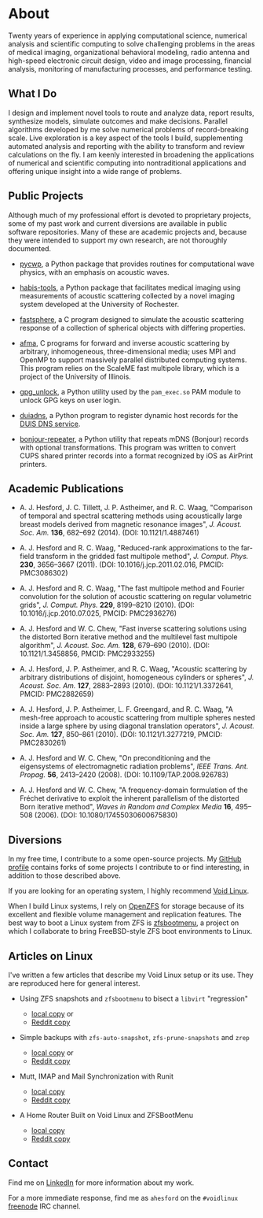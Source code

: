 # About

Twenty years of experience in applying computational science, numerical
analysis and scientific computing to solve challenging problems in the areas of
medical imaging, organizational behavioral modeling, radio antenna and
high-speed electronic circuit design, video and image processing, financial
analysis, monitoring of manufacturing processes, and performance testing.

## What I Do

I design and implement novel tools to route and analyze data, report results,
synthesize models, simulate outcomes and make decisions. Parallel algorithms
developed by me solve numerical problems of record-breaking scale. Live
exploration is a key aspect of the tools I build, supplementing automated
analysis and reporting with the ability to transform and review calculations on
the fly. I am keenly interested in broadening the applications of numerical and
scientific computing into nontraditional applications and offering unique
insight into a wide range of problems.

## Public Projects

Although much of my professional effort is devoted to proprietary projects,
some of my past work and current diversions are available in public software
repositories. Many of these are academic projects and, because they were
intended to support my own research, are not thoroughly documented.

- [pycwp](https://github.com/ahesford/pycwp), a Python package that provides
  routines for computational wave physics, with an emphasis on acoustic waves.

- [habis-tools](https://github.com/ahesford/habis-tools), a Python package that
  facilitates medical imaging using measurements of acoustic scattering
  collected by a novel imaging system developed at the University of Rochester.

- [fastsphere](https://github.com/ahesford/fastsphere), a C program designed to
  simulate the acoustic scattering response of a collection of spherical
  objects with differing properties.

- [afma](https://github.com/ahesford/afma), C programs for forward and inverse
  acoustic scattering by arbitrary, inhomogeneous, three-dimensional media;
  uses MPI and OpenMP to support massively parallel distributed computing
  systems. This program relies on the ScaleME fast multipole library, which is
  a project of the University of Illinois.

- [gpg_unlock](https://github.com/ahesford/gpg_unlock), a Python utility used
  by the `pam_exec.so` PAM module to unlock GPG keys on user login.

- [duiadns](https://github.com/ahesford/duiadns), a Python program to register
  dynamic host records for the [DUIS DNS service](https://www.duiadns.net).

- [bonjour-repeater](https://github.com/ahesford/bonjour-repeater), a Python
  utility that repeats mDNS (Bonjour) records with optional transformations.
  This program was written to convert CUPS shared printer records into a format
  recognized by iOS as AirPrint printers.

## Academic Publications

- A. J. Hesford, J. C. Tillett, J. P. Astheimer, and R. C. Waag, "Comparison of
  temporal and spectral scattering methods using acoustically large breast
  models derived from magnetic resonance images", *J. Acoust. Soc.  Am.*
  **136**, 682–692 (2014). (DOI: 10.1121/1.4887461)

- A. J. Hesford and R. C. Waag, "Reduced-rank approximations to the far-field
  transform in the gridded fast multipole method", *J. Comput. Phys.* **230**,
  3656–3667 (2011). (DOI: 10.1016/j.jcp.2011.02.016, PMCID: PMC3086302)

- A. J. Hesford and R. C. Waag, "The fast multipole method and Fourier
  convolution for the solution of acoustic scattering on regular volumetric
  grids", *J. Comput. Phys.* **229**, 8199–8210 (2010).  (DOI:
  10.1016/j.jcp.2010.07.025, PMCID: PMC2936276)

- A. J. Hesford and W. C. Chew, "Fast inverse scattering solutions using the
  distorted Born iterative method and the multilevel fast multipole algorithm",
  *J. Acoust. Soc. Am.* **128**, 679–690 (2010). (DOI: 10.1121/1.3458856,
  PMCID: PMC2933255)

- A. J. Hesford, J. P. Astheimer, and R. C. Waag, "Acoustic scattering by
  arbitrary distributions of disjoint, homogeneous cylinders or spheres", *J.
  Acoust. Soc. Am.* **127**, 2883–2893 (2010). (DOI: 10.1121/1.3372641, PMCID:
  PMC2882659)

- A. J. Hesford, J. P. Astheimer, L. F. Greengard, and R. C. Waag, "A mesh-free
  approach to acoustic scattering from multiple spheres nested inside a large
  sphere by using diagonal translation operators", *J. Acoust. Soc. Am.*
  **127**, 850–861 (2010). (DOI: 10.1121/1.3277219, PMCID: PMC2830261)

- A. J. Hesford and W. C. Chew, "On preconditioning and the eigensystems of
  electromagnetic radiation problems", *IEEE Trans. Ant. Propag.* **56**,
  2413–2420 (2008). (DOI: 10.1109/TAP.2008.926783)

- A. J. Hesford and W. C. Chew, "A frequency-domain formulation of the Fréchet
  derivative to exploit the inherent parallelism of the distorted Born
  iterative method", *Waves in Random and Complex Media* **16**, 495–508
  (2006). (DOI: 10.1080/17455030600675830)

## Diversions

In my free time, I contribute to a some open-source projects. My
[GitHub profile](https://github.com/ahesford) contains forks of some projects I
contribute to or find interesting, in addition to those described above.

If you are looking for an operating system, I highly recommend
[Void Linux](https://www.voidlinux.org).

When I build Linux systems, I rely on [OpenZFS](https://github.com/openzfs/zfs)
for storage because of its excellent and flexible volume management and
replication features. The best way to boot a Linux system from ZFS is
[zfsbootmenu](https://github.com/zdykstra/zfsbootmenu), a project on which I
collaborate to bring FreeBSD-style ZFS boot environments to Linux.

## Articles on Linux

I've written a few articles that describe my Void Linux setup or its use. They
are reproduced here for general interest.

* Using ZFS snapshots and `zfsbootmenu` to bisect a `libvirt` "regression"

    * [local copy](./articles/libvirt-zbm-notes.html) or
    * [Reddit copy](https://www.reddit.com/r/voidlinux/comments/hmnzxt/using_zfs_snapshots_and_zfsbootmenu_to_bisect_a/)

* Simple backups with `zfs-auto-snapshot`, `zfs-prune-snapshots` and `zrep`

    * [local copy](./articles/zfs-backup-strategies.html) or
    * [Reddit copy](https://www.reddit.com/r/voidlinux/comments/hu1ron/simple_backup_with_zfsautosnapshot/)

* Mutt, IMAP and Mail Synchronization with Runit

    * [local copy](./articles/mailsync.html)
    * [Reddit copy](https://www.reddit.com/r/voidlinux/comments/kege37/mutt_imap_and_mail_synchronization_with_runit/)

* A Home Router Built on Void Linux and ZFSBootMenu

    * [local copy](./articles/void-zbm-router.html)
    * [Reddit copy](https://www.reddit.com/r/voidlinux/comments/q6t7o1/a_home_router_built_on_void_linux_and_zfsbootmenu/)

## Contact

Find me on [LinkedIn](https://www.linkedin.com/in/ajhesford/) for more
information about my work.

For a more immediate response, find me as `ahesford` on the `#voidlinux`
[freenode](https://freenode.net) IRC channel.
